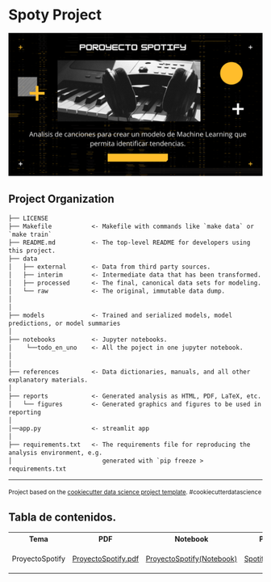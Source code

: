 Spoty Project
==============================
<img src="https://github.com/JesusRosales1309/Spoty-project/blob/main/reports/figures/Portada.png">

Project Organization
------------

    ├── LICENSE
    ├── Makefile           <- Makefile with commands like `make data` or `make train`
    ├── README.md          <- The top-level README for developers using this project.
    ├── data
    │   ├── external       <- Data from third party sources.
    │   ├── interim        <- Intermediate data that has been transformed.
    │   ├── processed      <- The final, canonical data sets for modeling.
    │   └── raw            <- The original, immutable data dump.
    │
    │
    ├── models             <- Trained and serialized models, model predictions, or model summaries
    │
    ├── notebooks          <- Jupyter notebooks.
    │    └──todo_en_uno    <- All the poject in one jupyter notebook.                     
    │                         
    │
    ├── references         <- Data dictionaries, manuals, and all other explanatory materials.
    │
    ├── reports            <- Generated analysis as HTML, PDF, LaTeX, etc.
    │   └── figures        <- Generated graphics and figures to be used in reporting
    │
    │──app.py              <- streamlit app
    │
    ├── requirements.txt   <- The requirements file for reproducing the analysis environment, e.g.
    │                         generated with `pip freeze > requirements.txt
 


--------

<p><small>Project based on the <a target="_blank" href="https://drivendata.github.io/cookiecutter-data-science/">cookiecutter data science project template</a>. #cookiecutterdatascience</small></p>

## Tabla de contenidos.
<table>
 <tr>
 <th>Tema</th>
 <th>PDF</th>
 <th>Notebook</th>
 <th>Pagina_web</th> 
 <th>Studio_Lab</th>
 </tr>
 <tr>
 <td>ProyectoSpotify</td>
 <td>
  <a href="https://drive.google.com/file/d/1OY7YgabsYYM8LNiH8IOCOHS0z6JNlIh8/view?usp=sharing" rel="external">ProyectoSpotify.pdf</a>
 </td>
  <td>
  <a href="notebooks/Todo_en_uno.ipynb" rel="external">ProyectoSpotify(Notebook)</a>
 </td>                                                                                                                        <td>
  <a href="https://share.streamlit.io/jesusrosales1309/spoty-project/main/app.py" rel="external">Spotify_Streamlit_app</a>
 </td> 
 <td>
  <a href="https://studiolab.sagemaker.aws/import/github/https://github.com/JesusRosales1309/Spoty   project/blob/main/notebooks/to/Todo_en_uno.ipynb">
  <img src="https://studiolab.sagemaker.aws/studiolab.svg" alt="Open In SageMaker Studio Lab"/>
</a>   
 </td>
 </tr>
</table>


